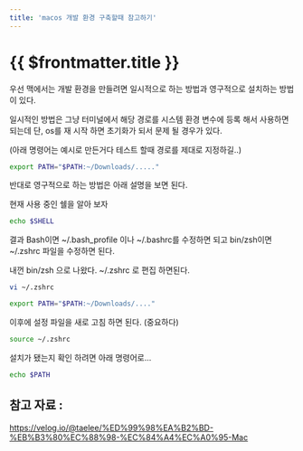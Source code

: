 ```yaml
---
title: 'macos 개발 환경 구축할때 참고하기'
---
```


# {{ $frontmatter.title }}


우선 맥에서는 개발 환경을 만들려면 일시적으로 하는 방법과 영구적으로 설치하는 방법이 있다.

일시적인 방법은 그냥 터미널에서 해당 경로를 시스템 환경 변수에 등록 해서 사용하면 되는데 단, os를 재 시작 하면 초기화가 되서 문제 될 경우가 있다.

(아래 명령어는 예시로 만든거다 테스트 할때 경로를 제대로 지정하길..)

```bash
export PATH="$PATH:~/Downloads/....."
```

반대로 영구적으로 하는 방법은 아래 설명을 보면 된다.

현재 사용 중인 쉘을 알아 보자

```bash
echo $SHELL
```



결과 Bash이면 ~/.bash_profile 이나 ~/.bashrc를 수정하면 되고
bin/zsh이면 ~/.zshrc 파일을 수정하면 된다.



내껀 bin/zsh 으로 나왔다. ~/.zshrc 로 편집 하면된다.

```bash
vi ~/.zshrc
```


```bash
export PATH="$PATH:~/Downloads/...."
```



이후에 설정 파일을 새로 고침 하면 된다. (중요하다)

```bash
source ~/.zshrc
```


설치가 됐는지 확인 하려면 아래 명령어로...

```bash
echo $PATH
```



## 참고 자료 :


https://velog.io/@taelee/%ED%99%98%EA%B2%BD-%EB%B3%80%EC%88%98-%EC%84%A4%EC%A0%95-Mac










